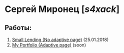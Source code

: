 # Сергей Миронец [*s4xack*]
## Работы:
1. [Small Lending (No adaptive page)](SmallLending/index.html) (25.01.2018)
2. [My Portfolio (Adaptive page)](MyPortfolio/index.html) (soon)
